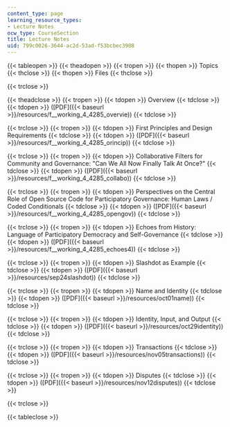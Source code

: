 ```yaml
---
content_type: page
learning_resource_types:
- Lecture Notes
ocw_type: CourseSection
title: Lecture Notes
uid: 799c0026-3644-ac2d-53ad-f53bcbec3908
---
```


{{< tableopen >}}
{{< theadopen >}}
{{< tropen >}}
{{< thopen >}}
Topics
{{< thclose >}}
{{< thopen >}}
Files
{{< thclose >}}

{{< trclose >}}

{{< theadclose >}}
{{< tropen >}}
{{< tdopen >}}
Overview
{{< tdclose >}}
{{< tdopen >}}
([PDF]({{< baseurl >}}/resources/f__working_4_4285_overvie))
{{< tdclose >}}

{{< trclose >}}
{{< tropen >}}
{{< tdopen >}}
First Principles and Design Requirements
{{< tdclose >}}
{{< tdopen >}}
([PDF]({{< baseurl >}}/resources/f__working_4_4285_orincip))
{{< tdclose >}}

{{< trclose >}}
{{< tropen >}}
{{< tdopen >}}
Collaborative Filters for Community and Governance: "Can We All Now Finally Talk At Once?"
{{< tdclose >}}
{{< tdopen >}}
([PDF]({{< baseurl >}}/resources/f__working_4_4285_collabo))
{{< tdclose >}}

{{< trclose >}}
{{< tropen >}}
{{< tdopen >}}
Perspectives on the Central Role of Open Source Code for Participatory Governance: Human Laws / Coded Conditionals
{{< tdclose >}}
{{< tdopen >}}
([PDF]({{< baseurl >}}/resources/f__working_4_4285_opengov))
{{< tdclose >}}

{{< trclose >}}
{{< tropen >}}
{{< tdopen >}}
Echoes from History: Language of Participatory Democracy and Self-Governance
{{< tdclose >}}
{{< tdopen >}}
([PDF]({{< baseurl >}}/resources/f__working_4_4285_echoes4))
{{< tdclose >}}

{{< trclose >}}
{{< tropen >}}
{{< tdopen >}}
Slashdot as Example
{{< tdclose >}}
{{< tdopen >}}
([PDF]({{< baseurl >}}/resources/sep24slashdot))
{{< tdclose >}}

{{< trclose >}}
{{< tropen >}}
{{< tdopen >}}
Name and Identity
{{< tdclose >}}
{{< tdopen >}}
([PDF]({{< baseurl >}}/resources/oct01name))
{{< tdclose >}}

{{< trclose >}}
{{< tropen >}}
{{< tdopen >}}
Identity, Input, and Output
{{< tdclose >}}
{{< tdopen >}}
([PDF]({{< baseurl >}}/resources/oct29identity))
{{< tdclose >}}

{{< trclose >}}
{{< tropen >}}
{{< tdopen >}}
Transactions
{{< tdclose >}}
{{< tdopen >}}
([PDF]({{< baseurl >}}/resources/nov05transactions))
{{< tdclose >}}

{{< trclose >}}
{{< tropen >}}
{{< tdopen >}}
Disputes
{{< tdclose >}}
{{< tdopen >}}
([PDF]({{< baseurl >}}/resources/nov12disputes))
{{< tdclose >}}

{{< trclose >}}

{{< tableclose >}}
